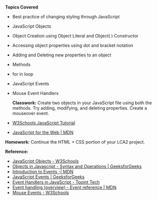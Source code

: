 **Topics Covered**
- Best practice of changing styling through JavaScript
- JavaScript Objects
- Object Creation using Object Literal and Object( ) Constructor
- Accessing object properties using dot and bracket notation
- Adding and Deleting new properties to an object
- Methods
- for in loop
- JavaScript Events
- Mouse Event Handlers

  **Classwork:** Create two objects in your JavaScript file using both the methods. Try adding, modifying, and deleting properties. Create a mouseover event.
  
- [W3Schools JavaScript Tutorial](https://www.w3schools.com/js/DEFAULT.asp)
- [JavaScript for the Web | MDN](https://developer.mozilla.org/en-US/docs/Learn_web_development/Getting_started/Your_first_website/Adding_interactivity)

**Homework:** Continue the HTML + CSS portion of your LCA2 project. 

**Reference:**
- [JavaScript Objects - W3Schools](https://www.w3schools.com/js/js_objects.asp)
- [Objects in Javascript - Syntax and Operations | GeeksforGeeks](https://www.geeksforgeeks.org/objects-in-javascript/)
- [Introduction to Events -| MDN](https://developer.mozilla.org/en-US/docs/Learn_web_development/Core/Scripting/Events)
- [JavaScript Events | GeeksforGeeks](https://www.geeksforgeeks.org/javascript-events/)
- [Event Handlers in JavaScript - Tpoint Tech](https://www.tpointtech.com/javascript-events)
- [Event handling (overview) - Event reference | MDN](https://developer.mozilla.org/en-US/docs/Web/Events/Event_handlers)
- [Mouse Events - W3Schools](https://www.w3schools.com/jsref/obj_mouseevent.asp)
